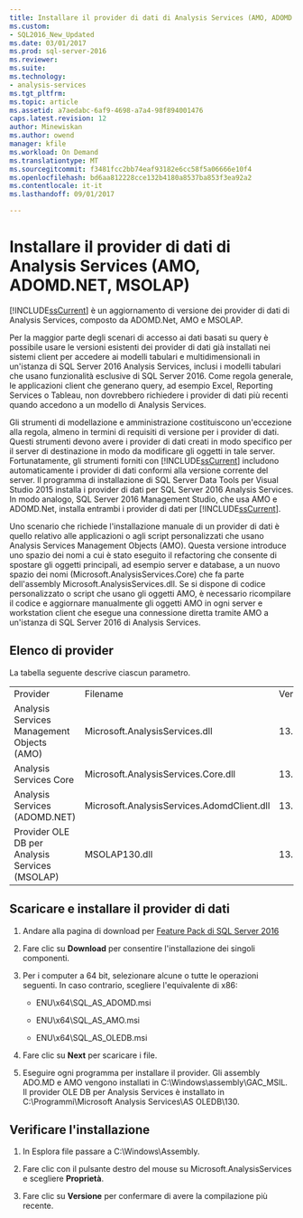 ```yaml
---
title: Installare il provider di dati di Analysis Services (AMO, ADOMD.NET, MSOLAP) | Documenti Microsoft
ms.custom:
- SQL2016_New_Updated
ms.date: 03/01/2017
ms.prod: sql-server-2016
ms.reviewer: 
ms.suite: 
ms.technology:
- analysis-services
ms.tgt_pltfrm: 
ms.topic: article
ms.assetid: a7aedabc-6af9-4698-a7a4-98f894001476
caps.latest.revision: 12
author: Minewiskan
ms.author: owend
manager: kfile
ms.workload: On Demand
ms.translationtype: MT
ms.sourcegitcommit: f3481fcc2bb74eaf93182e6cc58f5a06666e10f4
ms.openlocfilehash: bd6aa812228cce132b4180a8537ba853f3ea92a2
ms.contentlocale: it-it
ms.lasthandoff: 09/01/2017

---
```

# <a name="install-analysis-services-data-providers-amo-adomdnet-msolap"></a>Installare il provider di dati di Analysis Services (AMO, ADOMD.NET, MSOLAP)
  [!INCLUDE[ssCurrent](../../../includes/sscurrent-md.md)] è un aggiornamento di versione dei provider di dati di Analysis Services, composto da ADOMD.Net, AMO e MSOLAP.  
  
 Per la maggior parte degli scenari di accesso ai dati basati su query è possibile usare le versioni esistenti dei provider di dati già installati nei sistemi client per accedere ai modelli tabulari e multidimensionali in un'istanza di SQL Server 2016 Analysis Services, inclusi i modelli tabulari che usano funzionalità esclusive di SQL Server 2016. Come regola generale, le applicazioni client che generano query, ad esempio Excel, Reporting Services o Tableau, non dovrebbero richiedere i provider di dati più recenti quando accedono a un modello di Analysis Services.  
  
 Gli strumenti di modellazione e amministrazione costituiscono un'eccezione alla regola, almeno in termini di requisiti di versione per i provider di dati. Questi strumenti devono avere i provider di dati creati in modo specifico per il server di destinazione in modo da modificare gli oggetti in tale server. Fortunatamente, gli strumenti forniti con [!INCLUDE[ssCurrent](../../../includes/sscurrent-md.md)] includono automaticamente i provider di dati conformi alla versione corrente del server.  Il programma di installazione di SQL Server Data Tools per Visual Studio 2015 installa i provider di dati per SQL Server 2016 Analysis Services. In modo analogo, SQL Server 2016 Management Studio, che usa AMO e ADOMD.Net, installa entrambi i provider di dati per [!INCLUDE[ssCurrent](../../../includes/sscurrent-md.md)].  
  
 Uno scenario che richiede l'installazione manuale di un provider di dati è quello relativo alle applicazioni o agli script personalizzati che usano Analysis Services Management Objects (AMO). Questa versione introduce uno spazio dei nomi a cui è stato eseguito il refactoring che consente di spostare gli oggetti principali, ad esempio server e database, a un nuovo spazio dei nomi (Microsoft.AnalysisServices.Core) che fa parte dell'assembly Microsoft.AnalysisServices.dll. Se si dispone di codice personalizzato o script che usano gli oggetti AMO, è necessario ricompilare il codice e aggiornare manualmente gli oggetti AMO in ogni server e workstation client che esegue una connessione diretta tramite AMO a un'istanza di SQL Server 2016 di Analysis Services.  
  
## <a name="provider-list"></a>Elenco di provider  
 La tabella seguente descrive ciascun parametro.  
  
||||  
|-|-|-|  
|Provider|Filename|Version|  
|Analysis Services Management Objects (AMO)|Microsoft.AnalysisServices.dll|13.0.0.0|  
|Analysis Services Core|Microsoft.AnalysisServices.Core.dll|13.0.0.0|  
|Analysis Services (ADOMD.NET)|Microsoft.AnalysisServices.AdomdClient.dll|13.0.0.0|  
|Provider OLE DB per Analysis Services (MSOLAP)|MSOLAP130.dll|13.0.0.0|  
  
## <a name="download-and-install-data-provider"></a>Scaricare e installare il provider di dati  
  
1.  Andare alla pagina di download per [Feature Pack di SQL Server 2016](http://go.microsoft.com/fwlink/?LinkID=398150)  
  
2.  Fare clic su **Download** per consentire l'installazione dei singoli componenti.  
  
3.  Per i computer a 64 bit, selezionare alcune o tutte le operazioni seguenti. In caso contrario, scegliere l'equivalente di x86:  
  
    -   ENU\x64\SQL_AS_ADOMD.msi  
  
    -   ENU\x64\SQL_AS_AMO.msi  
  
    -   ENU\x64\SQL_AS_OLEDB.msi  
  
4.  Fare clic su **Next** per scaricare i file.  
  
5.  Eseguire ogni programma per installare il provider. Gli assembly ADO.MD e AMO vengono installati in C:\Windows\assembly\GAC_MSIL. Il provider OLE DB per Analysis Services è installato in C:\Programmi\Microsoft Analysis Services\AS OLEDB\130.  
  
## <a name="verify-installation"></a>Verificare l'installazione  
  
1.  In Esplora file passare a C:\Windows\Assembly.  
  
2.  Fare clic con il pulsante destro del mouse su Microsoft.AnalysisServices e scegliere **Proprietà**.  
  
3.  Fare clic su **Versione** per confermare di avere la compilazione più recente.  
  
  

